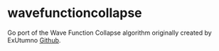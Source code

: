 # wavefunctioncollapse
Go port of the Wave Function Collapse algorithm originally created by ExUtumno [Github](https://github.com/mxgmn/WaveFunctionCollapse). 

